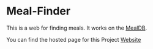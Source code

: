 # Meal-Finder
This is a web for finding meals.
It works on the [MealDB](https://themealdb.com/api.php).

 You can find the hosted page for this Project [Website](
https://prateek272000.github.io/Meal-Finder/Meal-Finder/index.html)
